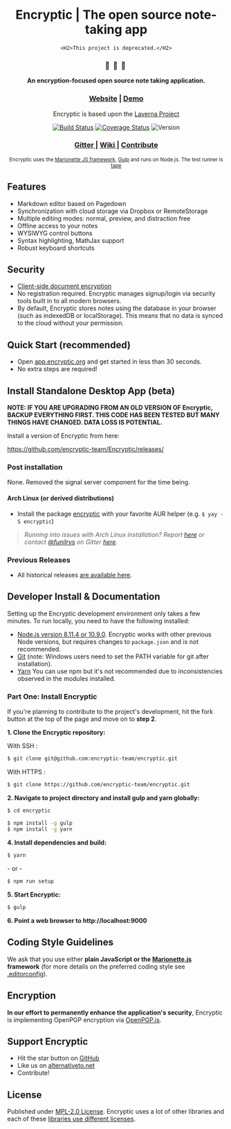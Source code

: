 <div align="center">
  <h1>Encryptic | The open source note-taking app</h1>

    <H2>This project is deprecated.</H2>

  <h3>🔖  &nbsp;🔏  &nbsp;📄&nbsp;</h3>
  <p><strong>An encryption-focused open source note taking application.</strong><br>
<h3><a href="https://encryptic.org">Website</a> | <a href="https://app.encryptic.org">Demo</a></h3>
    Encryptic is based upon the <a href="https://github.com/Laverna/laverna">Laverna Project</a><br>

  [![Build Status](https://travis-ci.org/encryptic-team/Encryptic.svg?branch=master)](https://travis-ci.org/encryptic-team/Encryptic)
  [![Coverage Status](https://coveralls.io/repos/github/encryptic-team/Encryptic/badge.svg?branch=master)](https://coveralls.io/github/encryptic-team/Encryptic)
  ![Version](https://img.shields.io/badge/Version-0.0.3.beta-blue.svg)

  <h3>
    <a href="https://gitter.im/encryptic-team/Lobby">
      Gitter
    </a>
    <span> | </span>
    <a href="https://github.com/encryptic-team/Encryptic/wiki">
      Wiki
    </a>
    <span> | </span>
    <a href="#developer-install--documentation">
      Contribute
    </a>
  </h3>

  <sub>
    Encryptic uses the
    <a href="http://marionettejs.com/">Marionette JS framework</a>,
    <a href="http://gulpjs.com/">Gulp</a> and runs on Node.js. The test runner is <a href="https://github.com/substack/tape">tape</a>
  </sub>
</div>

## Features

* Markdown editor based on Pagedown
* Synchronization with cloud storage via Dropbox or RemoteStorage
* Multiple editing modes: normal, preview, and distraction free
* Offline access to your notes
* WYSIWYG control buttons
* Syntax highlighting, MathJax support
* Robust keyboard shortcuts

## Security
* [Client-side document encryption](#encryption)
* No registration required. Encryptic manages signup/login via security tools built in to all modern browsers.
* By default, Encryptic stores notes using the database in your browser (such as indexedDB or localStorage). This means that no data is synced to the cloud without your permission.

## Quick Start (recommended)

* Open [app.encryptic.org](https://app.encryptic.org/) and get started in less than 30 seconds.
* No extra steps are required!

## Install Standalone Desktop App (beta)

**NOTE: IF YOU ARE UPGRADING FROM AN OLD VERSION OF Encryptic, BACKUP EVERYTHING FIRST.  THIS CODE HAS BEEN TESTED BUT MANY THINGS HAVE CHANGED.  DATA LOSS IS POTENTIAL.**

Install a version of Encryptic from here:

https://github.com/encryptic-team/Encryptic/releases/

### Post installation

None.  Removed the signal server component for the time being.

#### Arch Linux (or derived distributions)

* Install the package [encryptic](https://aur.archlinux.org/packages/encryptic/) with your favorite AUR helper (e.g. `$ yay -S encryptic`)

> *Running into issues with Arch Linux installation? Report [here](https://github.com/funilrys/PKGBUILD/issues/new) or contact [@funilrys](https://github.com/funilrys) on Gitter [here](https://gitter.im/funilrys_/PKGBUILD)*.

### Previous Releases

* All historical releases [are available here](https://github.com/encryptic-team/encryptic/releases).

## Developer Install & Documentation

Setting up the Encryptic development environment only takes a few minutes. To run locally, you need to have the following installed:
* [Node.js version 8.11.4 or 10.9.0](https://nodejs.org/). Encryptic works with other previous Node versions, but requires changes to `package.json` and is not recommended.
* [Git](https://git-scm.com/book/en/v2) (note: Windows users need to set the PATH variable for git after installation).
* [Yarn](https://yarnpkg.com/en/) You can use npm but it's not recommended due to inconsistencies observed in the modules installed.


### Part One: Install Encryptic

If you're planning to contribute to the project's development, hit the fork button at the top of the page and move on to **step 2**.


**1. Clone the Encryptic repository:**

With SSH :
```bash
$ git clone git@github.com:encryptic-team/encryptic.git
```

With HTTPS :
```bash
$ git clone https://github.com/encryptic-team/encryptic.git
```


**2. Navigate to project directory and install gulp and yarn globally:**

```bash
$ cd encryptic

$ npm install -g gulp
$ npm install -g yarn
```


**4. Install dependencies and build:**

```bash
$ yarn
```
\- or -
```bash
$ npm run setup
```


**5. Start Encryptic:**

```bash
$ gulp
```

**6. Point a web browser to http://localhost:9000**

## Coding Style Guidelines

We ask that you use either **plain JavaScript or the [Marionette.js](http://marionettejs.com/) framework** (for more details on the preferred coding style see [.editorconfig](https://github.com/encryptic-team/Encryptic/blob/master/.editorconfig)).

## Encryption

**In our effort to permanently enhance the application's security**, Encryptic is implementing OpenPGP encryption via [OpenPGP.js](https://github.com/openpgpjs/openpgpjs).

## Support Encryptic

* Hit the star button on [GitHub](https://github.com/encryptic-team/encryptic)
* Like us on [alternativeto.net](http://alternativeto.net/software/Encryptic/)
* Contribute!


## License

Published under [MPL-2.0 License](https://www.mozilla.org/en-US/MPL/2.0/).
Encryptic uses a lot of other libraries and each of these [libraries use different licenses](https://github.com/encryptic-team/encryptic/blob/master/package.json).
